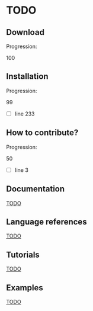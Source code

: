 <!--- THIS FILE IS AUTOMATICALY GENERATED --->
<!--- DO NOT EDIT --->

# TODO

## Download

Progression:
<div class="progress progress-100plus">
	<div class="progress-bar" style="width:100%">
	</div>
	<span class="progress-label">100</span>
</div>


## Installation

Progression:
<div class="progress progress-80plus">
	<div class="progress-bar" style="width:99%">
	</div>
	<span class="progress-label">99</span>
</div>

- [ ] line 233

## How to contribute?

Progression:
<div class="progress progress-40plus">
	<div class="progress-bar" style="width:50%">
	</div>
	<span class="progress-label">50</span>
</div>

- [ ] line 3


## Documentation
[TODO](../documentation/TODO)

## Language references
[TODO](../reference/TODO)

## Tutorials
[TODO](../tutorial/TODO)

## Examples
[TODO](../examples/TODO)
